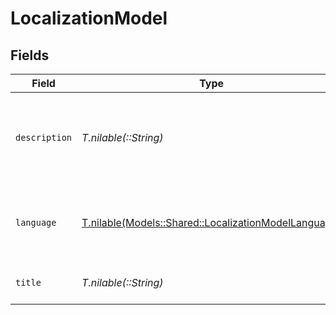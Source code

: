 # LocalizationModel


## Fields

| Field                                                                                                    | Type                                                                                                     | Required                                                                                                 | Description                                                                                              | Example                                                                                                  |
| -------------------------------------------------------------------------------------------------------- | -------------------------------------------------------------------------------------------------------- | -------------------------------------------------------------------------------------------------------- | -------------------------------------------------------------------------------------------------------- | -------------------------------------------------------------------------------------------------------- |
| `description`                                                                                            | *T.nilable(::String)*                                                                                    | :heavy_minus_sign:                                                                                       | The description of the content                                                                           | This video acts as learning content for software engineers.                                              |
| `language`                                                                                               | [T.nilable(Models::Shared::LocalizationModelLanguage)](../../models/shared/localizationmodellanguage.md) | :heavy_minus_sign:                                                                                       | The language associated with the localization details                                                    |                                                                                                          |
| `title`                                                                                                  | *T.nilable(::String)*                                                                                    | :heavy_minus_sign:                                                                                       | The title of the content                                                                                 | Software Engineer Lv 1                                                                                   |